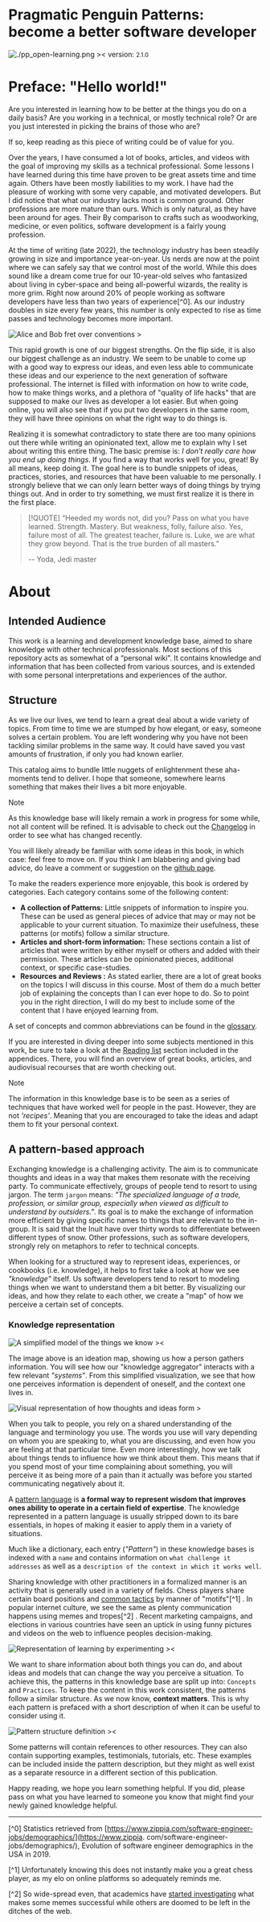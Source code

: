 # Pragmatic Penguin Patterns: become a better software developer

![./pp_open-learning.png ><](pp_open-learning.png)
version: <small>2.1.0</small>

# Preface: "Hello world!"

Are you interested in learning how to be better at the things you do on a daily basis?
Are you working in a technical, or mostly technical role?
Or are you just interested in picking the brains of those who are?

If so, keep reading as this piece of writing could be of value for you.

Over the years, I have consumed a lot of books, articles, and videos with the goal of improving my skills as a technical professional.
Some lessons I have learned during this time have proven to be great assets time and time again. Others have been mostly liabilities to
my work. I have had the pleasure of working with some very capable, and motivated developers. But I did notice that what our industry
lacks most is common ground. Other professions are more mature than ours. Which is only natural, as they have been around for ages. Their
By comparison to crafts such as woodworking, medicine, or even politics, software development is a fairly young profession.

At the time of writing (late 2022), the technology industry has been steadily growing in size and importance year-on-year.
Us nerds are now at the point where we can safely say that we control most of the world. While this does sound like a dream come true
for our 10-year-old selves who fantasized about living in cyber-space and being all-powerful wizards, the reality is more grim.
Right now around 20% of people working as software developers have less than two years of experience[^0]. As our industry
doubles in size every few years, this number is only expected to rise as time passes and technology becomes more important.

![Alice and Bob fret over conventions >](./silly_standards.png ':size=420')

This rapid growth is one of our biggest strengths. On the flip side, it is also our biggest challenge as an industry.
We seem to be unable to come up with a good way to express our ideas, and even less able to communicate these ideas and our
experience to the next generation of software professional. The internet is filled with information on how to write code, how to make
things works, and a plethora of "quality of life hacks" that are supposed to make our lives as developer a lot easier.
But when going online, you will also see that if you put two developers in the same room, they will have three opinions on what the
right way to do things is.

Realizing it is somewhat contradictory to state there are too many opinions out there while writing an opinionated text, allow me to
explain why I set about writing this entire thing. The basic premise is: _I don't really care how you end up doing things_. If you find
a way that works well for you, great! By all means, keep doing it. The goal here is to bundle snippets of ideas, practices, stories, and
resources that have been valuable to me personally. I strongly believe that we can only learn better ways of doing things by trying
things out. And in order to try something, we must first realize it is there in the first place.

> [!QUOTE] “Heeded my words not, did you? Pass on what you have learned. Strength. Mastery. But weakness, folly, failure also. 
> Yes, failure most of all. The greatest teacher, failure is. Luke, we are what they grow beyond. That is the true burden of all masters.”
> 
> -- Yoda, Jedi master

# About

## Intended Audience

This work is a learning and development knowledge base, aimed to share knowledge with other technical professionals.
Most sections of this repository acts as somewhat of a “personal wiki”. It contains knowledge and information that
has been collected from various sources, and is extended with some personal interpretations and
experiences of the author.

## Structure

As we live our lives, we tend to learn a great deal about a wide variety of topics.
From time to time we are stumped by how elegant, or easy, someone solves a certain problem. You are left wondering
why you have not been tackling similar problems in the same way. It could have saved you vast amounts of frustration, if
only you had known earlier.

This catalog aims to bundle little nuggets of enlightenment these aha-moments tend to deliver.
I hope that someone, somewhere learns something that makes their lives a bit more enjoyable.

> [!NOTE]
> As this knowledge base will likely remain a work in progress for some while,
> not all content will be refined. It is advisable to check out the [Changelog](/X_Appendix/HOME?id=changelog) in order
> to see what has changed recently.

You will likely already be familiar with some ideas in this book, in which case: feel free to
move on. If you think I am blabbering and giving bad advice, do leave a comment or suggestion
on the [github page](https://github.com/sddevelopment-be/penguin-pragmatic-patterns).

To make the readers experience more enjoyable, this book is ordered by categories.
Each category contains some of the following content:

- **A collection of Patterns:** Little snippets of information to inspire you. These can be used as general pieces of
  advice that may or may not be applicable to your current situation. To maximize their usefulness, these patterns (or
  motifs) follow a similar structure.
- **Articles and short-form information:** These sections contain a list of articles that were written by either myself
  or others and added with their permission. These articles can be opinionated pieces, additional context, or specific
  case-studies.
- **Resources and Reviews :** As stated earlier, there are a lot of great books on the topics I will discuss in this course.
  Most of them do a much better job of explaining the concepts than I can ever hope to do. So to point you in the right direction, I
  will do my best to include some of the content that I have enjoyed learning from.

A set of concepts and common abbreviations can be found in the [glossary](/X_Appendix/Glossary/HOME).

If you are interested in diving deeper into some subjects mentioned in this work, be sure to take a look at
the [Reading list](/X_Appendix/Learning_Materials/HOME) section included in the appendices. There, you will find an
overview of great books, articles, and audiovisual recourses that are worth checking out.

> [!NOTE]
> The information in this knowledge base is to be seen as a series of techniques that have worked well for people in the past.
> However, they are not _'recipes'_. Meaning that you are encouraged to take the ideas and adapt them to fit your personal context.

## A pattern-based approach

Exchanging knowledge is a challenging activity. The aim is to communicate thoughts and ideas in a way that makes them
resonate with the receiving party. To communicate effectively, groups of people tend to resort to using jargon.
The term `jargon` means: _"The specialized language of a trade, profession, or similar group,
especially when viewed as difficult to understand by outsiders."_.
Its goal is to make the exchange of information more efficient by giving specific names to things that are relevant to
the in-group. It is said that the Inuit have over thirty words to differentiate between different types of snow.
Other professions, such as software developers, strongly rely on metaphors to refer to technical concepts.

When looking for a structured way to represent ideas, experiences, or cookbooks (i.e. knowledge), it helps to first take
a look at how we see _"knowledge"_ itself. Us software developers tend to resort to modeling things when we want to
understand them a bit better. By visualizing our ideas, and how they relate to each other, we create a "map" of how we
perceive a certain set of concepts.

### Knowledge representation

![A simplified model of the things we know ><](./knowledge_gathering.png ':size=680')

The image above is an ideation map, showing us how a person gathers information. You will see how our "knowledge aggregator" interacts with
a few relevant _"systems"_. From this simplified visualization, we see that how one perceives information is dependent of oneself, and the context
one lives in.

![Visual representation of how thoughts and ideas form >](structurizr-BeliefDomain.png ':size=360')

When you talk to people, you rely on a shared understanding of the language and terminology you use. The words you use will vary depending on
whom you are speaking to, what you are discussing, and even how you are feeling at that particular time. Even more interestingly,
how we talk about things tends to influence how we think about them. This means that if you spend most of your time complaining about something,
you will perceive it as being more of a pain than it actually was before you started communicating negatively about it.

A [pattern language](/X_Appendix/Glossary/HOME?id=pattern-language) is **a formal way to represent wisdom that improves ones ability to operate in a
certain field of expertise**. The knowledge represented in a pattern language is usually stripped down to its bare essentials, in hopes of making it easier to apply them in a
variety of situations.

Much like a dictionary, each entry (_"Pattern"_) in these knowledge bases is indexed with a `name` and contains information
on `what challenge it addresses` as well as a `description of the context in which it works well`.

Sharing knowledge with other practitioners in a formalized manner is an activity that is generally used in a variety of fields. Chess
players share certain board positions and [common tactics](https://chesstempo.com/tactical-motifs) by manner of "motifs"[^1] . In popular
internet culture, we see the same as plenty communication happens using memes and tropes[^2] . Recent marketing campaigns, and
elections in various countries have seen an uptick in using funny pictures and videos on the web to influence peoples decision-making.

![Representation of learning by experimenting ><](./experimental-entities-Component.png ':size=520')

We want to share information about both things you can do, and about ideas and models that can change the way you perceive a situation. To achieve
this, the patterns in this knowledge base are split up into: `Concepts` and `Practices`. To keep the content in this work consistent, the patterns
follow a similar structure. As we now know, **context matters**. This is why each pattern is prefaced with a short description of when it can be
useful to consider using it.

![Pattern structure definition ><](./pattern_definition.png ':size=680')

Some patterns will contain references to other resources. They can also contain supporting examples, testimonials, tutorials, etc.
These examples can be included inside the pattern description, but they might as well exist as a separate resource in a different section of
this publication.

Happy reading, we hope you learn something helpful. If you did, please pass on what you have learned to someone you know that might find
your newly gained knowledge helpful.

---

[^0] Statistics retrieved from [https://www.zippia.com/software-engineer-jobs/demographics/](https://www.zippia.
com/software-engineer-jobs/demographics/), Evolution of software engineer demographics in the USA in 2019.

[^1] Unfortunately knowing this does not instantly make you a great chess player, as my elo on online platforms so adequately reminds me.

[^2] So wide-spread even, that academics have [started investigating](https://www.michelecoscia.com/?page_id=2070) what makes some memes
successful while others are doomed to be left in the ditches of the web.

